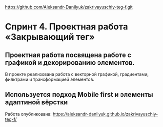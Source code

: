 https://github.com/Aleksandr-Danilyuk/zakrivayuschiy-teg-f.git

# Спринт 4. Проектная работа «Закрывающий тег»
## Проектная работа посвящена работе с графикой и декорированию элементов.
  В проекте реализована работа с векторной графикой, градиентами, фильтрами и трансформацией элементов. 
## Используется подход Mobile first и элементы адаптиной вёрстки

Работа опубликована:
https://aleksandr-danilyuk.github.io/zakrivayuschiy-teg-f/

